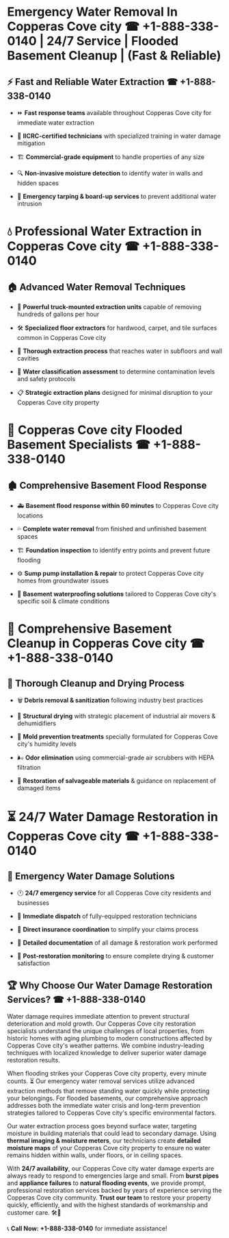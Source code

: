 # Emergency Water Removal In Copperas Cove city ☎ +1-888-338-0140 | 24/7 Service | Flooded Basement Cleanup | (Fast & Reliable)  

## ⚡ Fast and Reliable Water Extraction ☎ +1-888-338-0140  
- ⏩ **Fast response teams** available throughout Copperas Cove city for immediate water extraction  
- 🏅 **IICRC-certified technicians** with specialized training in water damage mitigation  
- 🏗️ **Commercial-grade equipment** to handle properties of any size  
- 🔍 **Non-invasive moisture detection** to identify water in walls and hidden spaces  
- 🛑 **Emergency tarping & board-up services** to prevent additional water intrusion  

# 💧 Professional Water Extraction in Copperas Cove city ☎ +1-888-338-0140  

## 🏠 Advanced Water Removal Techniques  
- 🚛 **Powerful truck-mounted extraction units** capable of removing hundreds of gallons per hour  
- 🛠️ **Specialized floor extractors** for hardwood, carpet, and tile surfaces common in Copperas Cove city  
- 📏 **Thorough extraction process** that reaches water in subfloors and wall cavities  
- 🧪 **Water classification assessment** to determine contamination levels and safety protocols  
- 📋 **Strategic extraction plans** designed for minimal disruption to your Copperas Cove city property  

# 🌊 Copperas Cove city Flooded Basement Specialists ☎ +1-888-338-0140  

## 🏚️ Comprehensive Basement Flood Response  
- 🚑 **Basement flood response within 60 minutes** to Copperas Cove city locations  
- 💦 **Complete water removal** from finished and unfinished basement spaces  
- 🏗️ **Foundation inspection** to identify entry points and prevent future flooding  
- ⚙️ **Sump pump installation & repair** to protect Copperas Cove city homes from groundwater issues  
- 🌱 **Basement waterproofing solutions** tailored to Copperas Cove city's specific soil & climate conditions  

# 🧹 Comprehensive Basement Cleanup in Copperas Cove city ☎ +1-888-338-0140  

## 🔄 Thorough Cleanup and Drying Process  
- 🗑️ **Debris removal & sanitization** following industry best practices  
- 💨 **Structural drying** with strategic placement of industrial air movers & dehumidifiers  
- 🦠 **Mold prevention treatments** specially formulated for Copperas Cove city's humidity levels  
- 🌬️ **Odor elimination** using commercial-grade air scrubbers with HEPA filtration  
- 🔧 **Restoration of salvageable materials** & guidance on replacement of damaged items  

# ⏳ 24/7 Water Damage Restoration in Copperas Cove city ☎ +1-888-338-0140  

## 🚀 Emergency Water Damage Solutions  
- 🕛 **24/7 emergency service** for all Copperas Cove city residents and businesses  
- 🚒 **Immediate dispatch** of fully-equipped restoration technicians  
- 🏦 **Direct insurance coordination** to simplify your claims process  
- 📜 **Detailed documentation** of all damage & restoration work performed  
- 🔎 **Post-restoration monitoring** to ensure complete drying & customer satisfaction  

## 🏆 Why Choose Our Water Damage Restoration Services? ☎ +1-888-338-0140  
Water damage requires immediate attention to prevent structural deterioration and mold growth. Our Copperas Cove city restoration specialists understand the unique challenges of local properties, from historic homes with aging plumbing to modern constructions affected by Copperas Cove city's weather patterns. We combine industry-leading techniques with localized knowledge to deliver superior water damage restoration results.  

When flooding strikes your Copperas Cove city property, every minute counts. ⏳ Our emergency water removal services utilize advanced extraction methods that remove standing water quickly while protecting your belongings. For flooded basements, our comprehensive approach addresses both the immediate water crisis and long-term prevention strategies tailored to Copperas Cove city's specific environmental factors.  

Our water extraction process goes beyond surface water, targeting moisture in building materials that could lead to secondary damage. Using **thermal imaging & moisture meters**, our technicians create **detailed moisture maps** of your Copperas Cove city property to ensure no water remains hidden within walls, under floors, or in ceiling spaces.  

With **24/7 availability**, our Copperas Cove city water damage experts are always ready to respond to emergencies large and small. From **burst pipes** and **appliance failures** to **natural flooding events**, we provide prompt, professional restoration services backed by years of experience serving the Copperas Cove city community. **Trust our team** to restore your property quickly, efficiently, and with the highest standards of workmanship and customer care. 🛠️💪  

📞 **Call Now: +1-888-338-0140** for immediate assistance!